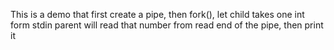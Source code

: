 This is a demo that first create a pipe,
then fork(), let child takes one int form stdin
parent will read that number from read end of the pipe, then print it
